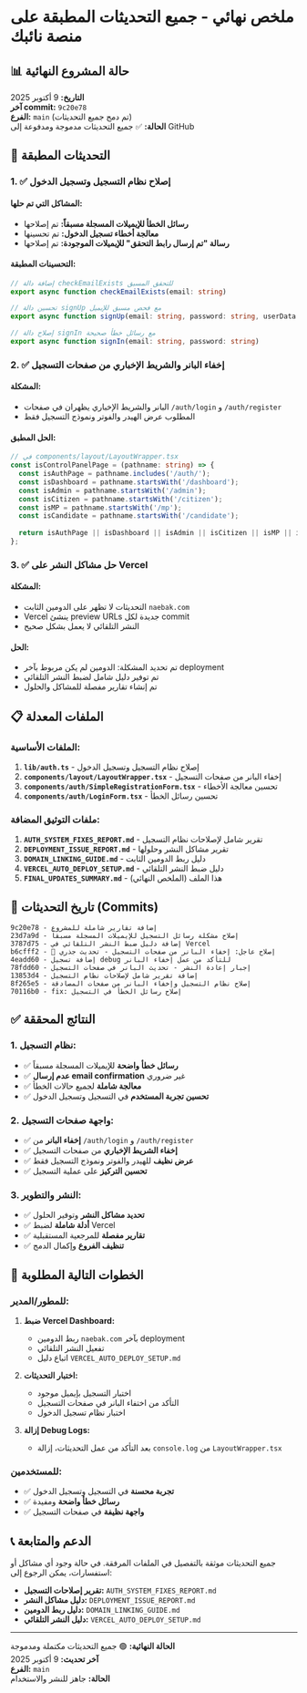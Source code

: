 # ملخص نهائي - جميع التحديثات المطبقة على منصة نائبك

## 📊 حالة المشروع النهائية

**التاريخ:** 9 أكتوبر 2025  
**آخر commit:** `9c20e78`  
**الفرع:** `main` (تم دمج جميع التحديثات)  
**الحالة:** ✅ جميع التحديثات مدموجة ومدفوعة إلى GitHub

## 🎯 التحديثات المطبقة

### 1. ✅ إصلاح نظام التسجيل وتسجيل الدخول

#### المشاكل التي تم حلها:
- **رسائل الخطأ للإيميلات المسجلة مسبقاً:** تم إصلاحها
- **معالجة أخطاء تسجيل الدخول:** تم تحسينها
- **رسالة "تم إرسال رابط التحقق" للإيميلات الموجودة:** تم إصلاحها

#### التحسينات المطبقة:
```typescript
// إضافة دالة checkEmailExists للتحقق المسبق
export async function checkEmailExists(email: string)

// تحسين دالة signUp مع فحص مسبق للإيميل
export async function signUp(email: string, password: string, userData: any = {})

// إصلاح دالة signIn مع رسائل خطأ صحيحة
export async function signIn(email: string, password: string)
```

### 2. ✅ إخفاء البانر والشريط الإخباري من صفحات التسجيل

#### المشكلة:
- البانر والشريط الإخباري يظهران في صفحات `/auth/login` و `/auth/register`
- المطلوب عرض الهيدر والفوتر ونموذج التسجيل فقط

#### الحل المطبق:
```typescript
// في components/layout/LayoutWrapper.tsx
const isControlPanelPage = (pathname: string) => {
  const isAuthPage = pathname.includes('/auth/');
  const isDashboard = pathname.startsWith('/dashboard');
  const isAdmin = pathname.startsWith('/admin');
  const isCitizen = pathname.startsWith('/citizen');
  const isMP = pathname.startsWith('/mp');
  const isCandidate = pathname.startsWith('/candidate');
  
  return isAuthPage || isDashboard || isAdmin || isCitizen || isMP || isCandidate;
};
```

### 3. ✅ حل مشاكل النشر على Vercel

#### المشكلة:
- التحديثات لا تظهر على الدومين الثابت `naebak.com`
- Vercel ينشئ preview URLs جديدة لكل commit
- النشر التلقائي لا يعمل بشكل صحيح

#### الحل:
- تم تحديد المشكلة: الدومين لم يكن مربوط بآخر deployment
- تم توفير دليل شامل لضبط النشر التلقائي
- تم إنشاء تقارير مفصلة للمشاكل والحلول

## 📋 الملفات المعدلة

### الملفات الأساسية:
1. **`lib/auth.ts`** - إصلاح نظام التسجيل وتسجيل الدخول
2. **`components/layout/LayoutWrapper.tsx`** - إخفاء البانر من صفحات التسجيل
3. **`components/auth/SimpleRegistrationForm.tsx`** - تحسين معالجة الأخطاء
4. **`components/auth/LoginForm.tsx`** - تحسين رسائل الخطأ

### ملفات التوثيق المضافة:
1. **`AUTH_SYSTEM_FIXES_REPORT.md`** - تقرير شامل لإصلاحات نظام التسجيل
2. **`DEPLOYMENT_ISSUE_REPORT.md`** - تقرير مشاكل النشر وحلولها
3. **`DOMAIN_LINKING_GUIDE.md`** - دليل ربط الدومين الثابت
4. **`VERCEL_AUTO_DEPLOY_SETUP.md`** - دليل ضبط النشر التلقائي
5. **`FINAL_UPDATES_SUMMARY.md`** - هذا الملف (الملخص النهائي)

## 🚀 تاريخ التحديثات (Commits)

```
9c20e78 - إضافة تقارير شاملة للمشروع
23d7a9d - إصلاح مشكلة رسائل التسجيل للإيميلات المسجلة مسبقاً
3787d75 - إضافة دليل ضبط النشر التلقائي في Vercel
b6cfff2 - 🚨 إصلاح عاجل: إخفاء البانر من صفحات التسجيل - تحديث جذري
4eadd60 - إضافة تسجيل debug للتأكد من عمل إخفاء البانر
78fdd60 - إجبار إعادة النشر - تحديث البانر في صفحات التسجيل
13853d4 - إضافة تقرير شامل لإصلاحات نظام التسجيل
8f265e5 - إصلاح نظام التسجيل وإخفاء البانر من صفحات المصادقة
70116b0 - fix: إصلاح رسائل الخطأ في التسجيل
```

## ✅ النتائج المحققة

### 1. نظام التسجيل:
- ✅ **رسائل خطأ واضحة** للإيميلات المسجلة مسبقاً
- ✅ **عدم إرسال email confirmation** غير ضروري
- ✅ **معالجة شاملة** لجميع حالات الخطأ
- ✅ **تحسين تجربة المستخدم** في التسجيل وتسجيل الدخول

### 2. واجهة صفحات التسجيل:
- ✅ **إخفاء البانر** من `/auth/login` و `/auth/register`
- ✅ **إخفاء الشريط الإخباري** من صفحات التسجيل
- ✅ **عرض نظيف** للهيدر والفوتر ونموذج التسجيل فقط
- ✅ **تحسين التركيز** على عملية التسجيل

### 3. النشر والتطوير:
- ✅ **تحديد مشاكل النشر** وتوفير الحلول
- ✅ **أدلة شاملة** لضبط Vercel
- ✅ **تقارير مفصلة** للمرجعية المستقبلية
- ✅ **تنظيف الفروع** وإكمال الدمج

## 🔧 الخطوات التالية المطلوبة

### للمطور/المدير:
1. **ضبط Vercel Dashboard:**
   - ربط الدومين `naebak.com` بآخر deployment
   - تفعيل النشر التلقائي
   - اتباع دليل `VERCEL_AUTO_DEPLOY_SETUP.md`

2. **اختبار التحديثات:**
   - اختبار التسجيل بإيميل موجود
   - التأكد من اختفاء البانر في صفحات التسجيل
   - اختبار نظام تسجيل الدخول

3. **إزالة Debug Logs:**
   - بعد التأكد من عمل التحديثات، إزالة `console.log` من `LayoutWrapper.tsx`

### للمستخدمين:
- ✅ **تجربة محسنة** في التسجيل وتسجيل الدخول
- ✅ **رسائل خطأ واضحة** ومفيدة
- ✅ **واجهة نظيفة** في صفحات التسجيل

## 📞 الدعم والمتابعة

جميع التحديثات موثقة بالتفصيل في الملفات المرفقة. في حالة وجود أي مشاكل أو استفسارات، يمكن الرجوع إلى:

- **تقرير إصلاحات التسجيل:** `AUTH_SYSTEM_FIXES_REPORT.md`
- **دليل مشاكل النشر:** `DEPLOYMENT_ISSUE_REPORT.md`
- **دليل ربط الدومين:** `DOMAIN_LINKING_GUIDE.md`
- **دليل النشر التلقائي:** `VERCEL_AUTO_DEPLOY_SETUP.md`

---

**الحالة النهائية:** 🟢 جميع التحديثات مكتملة ومدموجة  
**آخر تحديث:** 9 أكتوبر 2025  
**الفرع:** `main`  
**الحالة:** جاهز للنشر والاستخدام
